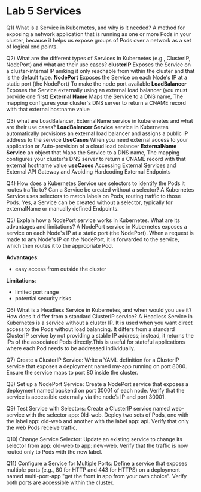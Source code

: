 # Lab 5 Services

Q1) What is a Service in Kubernetes, and why is it needed?
A method for exposing a network application that is running as one or more Pods in your cluster, because it helps us expose groups of Pods over a network as a set of logical end points.

Q2) What are the different types of Services in Kubernetes (e.g., ClusterIP, NodePort) and what are their use cases?
**clusterIP**
Exposes the Service on a cluster-internal IP amking it only reachable from within the cluster and that is the default type.
**NodePort**
Exposes the Service on each Node's IP at a static port (the NodePort) To make the node port available
**LoadBalancer**
Exposes the Service externally using an external load balancer (you must provide one first)
**External Name**
Maps the Service to a DNS name, The mapping configures your cluster's DNS server to return a CNAME record with that external hostname value

Q3) what are LoadBalancer, ExternalName service in kuberenetes and what are their use cases?
**LoadBalancer Service**
service in Kubernetes automatically provisions an external load balancer and assigns a public IP address to the service
**UseCases**
When you need external access to your application or Auto-provision of a cloud load balancer
**ExternalName Service**
an object that Maps the Service to a DNS name, The mapping configures your cluster's DNS server to return a CNAME record with that external hostname value
**useCases**
Accessing External Services and External API Gateway and Avoiding Hardcoding External Endpoints

Q4)  How does a Kubernetes Service use selectors to identify the Pods it routes traffic to? Can a Service be created without a selector?
A Kubernetes Service uses selectors to match labels on Pods, routing traffic to those Pods. Yes, a Service can be created without a selector, typically for externalName or manually defined Endpoints.

Q5) Explain how a NodePort service works in Kubernetes. What are its advantages and limitations?
A NodePort service in Kubernetes exposes a service on each Node's IP at a static port (the NodePort). When a request is made to any Node's IP on the NodePort, it is forwarded to the service, which then routes it to the appropriate Pod.

**Advantages**:

- easy access from outside the cluster
  
**Limitations**:

- limited port range
- potential security risks

Q6) What is a Headless Service in Kubernetes, and when would you use it? How does it differ from a standard ClusterIP service?
A Headless Service in Kubernetes is a service without a cluster IP.
It is used when you want direct access to the Pods without load balancing.
It differs from a standard ClusterIP service by not providing a stable IP address; instead, it returns the IPs of the associated Pods directly.This is useful for stateful applications where each Pod needs to be addressed individually.

Q7) Create a ClusterIP Service:
 Write a YAML definition for a ClusterIP service that exposes a deployment named my-app running on port 8080. Ensure the service maps to port 80 inside the cluster.

Q8) Set up a NodePort Service:
 Create a NodePort service that exposes a deployment named backend on port 30001 of each node. Verify that the service is accessible externally via the node’s IP and port 30001.

Q9) Test Service with Selectors:
 Create a ClusterIP service named web-service with the selector app: 0ld-web. Deploy two sets of Pods, one with the label app: old-web and another with the label app: api. Verify that only the web Pods receive traffic.

Q10) Change Service Selector:
 Update an existing service to change its selector from app: old-web to app: new-web. Verify that the traffic is now routed only to Pods with the new label.

Q11) Configure a Service for Multiple Ports:
 Define a service that exposes multiple ports (e.g., 80 for HTTP and 443 for HTTPS) on a deployment named multi-port-app "get the front in app from your own choice". Verify both ports are accessible within the cluster.
